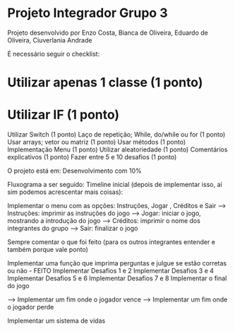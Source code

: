 # Projeto Integrador Grupo 3
 Projeto desenvolvido por Enzo Costa, Bianca de Oliveira, Eduardo de Oliveira,  Ciuverlania Andrade
 
É necessário seguir o checklist:
# Utilizar apenas 1 classe (1 ponto)
# Utilizar IF (1 ponto)
Utilizar Switch (1 ponto)
Laço de repetição; While, do/while ou for (1 ponto)
Usar arrays; vetor ou matriz (1 ponto)
Usar métodos (1 ponto)
Implementação Menu (1 ponto)
Utilizar aleatoriedade (1 ponto)
Comentários explicativos (1 ponto)
Fazer entre 5 e 10 desafios (1 ponto)

O projeto está em: Desenvolvimento com 10%

Fluxograma a ser seguido: 
Timeline inicial (depois de implementar isso, aí sim podemos acrescentar mais coisas):

Implementar o menu com as opções: Instruções, Jogar , Créditos e Sair
--> Instruções: imprimir as instruções do jogo
--> Jogar: iniciar o jogo, mostrando a introdução do jogo
--> Créditos: imprimir o nome dos integrantes do grupo
--> Sair: finalizar o jogo

Sempre comentar o que foi feito (para os outros integrantes entender e também porque vale ponto)

Implementar uma função que imprima perguntas e julgue se estão corretas ou não - FEITO
Implementar Desafios 1 e 2
Implementar Desafios 3 e 4
Implementar Desafios 5 e 6
Implementar Desafios 7 e 8
Implementar o final do jogo

--> Implementar um fim onde o jogador vence
--> Implementar um fim onde o jogador perde

Implementar um sistema de vidas
